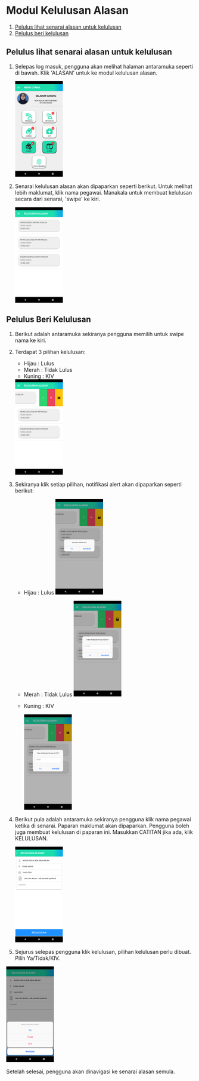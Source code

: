 # Modul Kelulusan Alasan

1. [Pelulus lihat senarai alasan untuk kelulusan](#pelulus-lihat-senarai-alasan-untuk-kelulusan)
2. [Pelulus beri kelulusan](#pelulus-beri-kelulusan)

   

## Pelulus lihat senarai alasan untuk kelulusan

1. Selepas log masuk, pengguna akan melihat halaman antaramuka seperti di bawah. 
   Klik 'ALASAN' untuk ke modul kelulusan alasan.

   <img src="image/1.png" style="zoom: 25%;" />

2. Senarai kelulusan alasan akan dipaparkan seperti berikut. 
   Untuk melihat lebih maklumat, klik nama pegawai. Manakala untuk membuat kelulusan secara dari senarai, 'swipe' ke kiri.

   <img src="image/2.png" style="zoom: 25%;" />

   

   

## Pelulus Beri Kelulusan

1. Berikut adalah antaramuka sekiranya pengguna memilih untuk swipe nama ke kiri. 

2. Terdapat 3 pilihan kelulusan:

   - Hijau : Lulus
   - Merah : Tidak Lulus
   - Kuning : KIV 

   <img src="image/3.png" style="zoom: 25%;" />

3. Sekiranya klik setiap pilihan, notifikasi alert akan dipaparkan seperti berikut:

   - Hijau : Lulus
     <img src="image/4.png" style="zoom: 25%;" />

     

   - Merah : Tidak Lulus
     <img src="image/6.png" style="zoom: 25%;" />

     

   - Kuning : KIV 

     <img src="image/6.png" style="zoom: 25%;" /> 

4. Berikut pula adalah antaramuka sekiranya pengguna klik nama pegawai ketika di senarai. Paparan maklumat akan dipaparkan.
   Pengguna boleh juga membuat kelulusan di paparan ini. Masukkan CATITAN jika ada, klik KELULUSAN. 

   <img src="image/7.png" style="zoom: 25%;" />

5. Sejurus selepas pengguna klik kelulusan, pilihan kelulusan perlu dibuat. Pilih Ya/Tidak/KIV.

<img src="image/8.png" style="zoom: 25%;" />

Setelah selesai, pengguna akan dinavigasi ke senarai alasan semula. 


